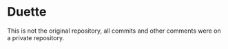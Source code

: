 # Duette
This is not the original repository, all commits and other comments were on a private repository. 
